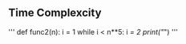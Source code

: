 ## Time Complexcity 


'''
def func2(n):
    i = 1
    while i < n**5:
        i *= 2
        print("*")
'''

